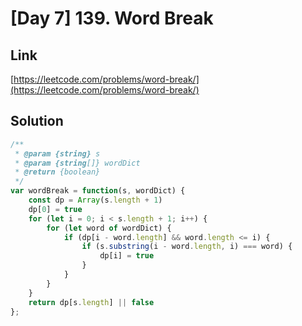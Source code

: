 # [Day 7] 139. Word Break

<a name="lgDlS"></a>
## Link
[https://leetcode.com/problems/word-break/](https://leetcode.com/problems/word-break/)
<a name="cXYdV"></a>
## Solution
```javascript
/**
 * @param {string} s
 * @param {string[]} wordDict
 * @return {boolean}
 */
var wordBreak = function(s, wordDict) {
    const dp = Array(s.length + 1)
    dp[0] = true
    for (let i = 0; i < s.length + 1; i++) {
        for (let word of wordDict) {
            if (dp[i - word.length] && word.length <= i) {
                if (s.substring(i - word.length, i) === word) {
                    dp[i] = true
                }
            }
        }
    }
    return dp[s.length] || false
};
```
